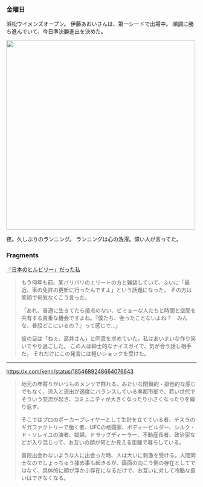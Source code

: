 ### 金曜日

浜松ウイメンズオープン。
伊藤あおいさんは、第一シードで出場中。
順調に勝ち進んでいて、今日準決勝進出を決めた。

<img src="https://i.imgur.com/Qq9TSqH.jpeg" width="500">

夜。久しぶりのランニング。
ランニングは心の洗濯。偉い人が言ってた。

### Fragments

[「日本のヒルビリー」だった私](https://note.com/hirotakai/n/n41dd8cec2c67)

> もう何年も前、某バリバリのエリートの方と雑談していて、ふいに「最近、車の免許の更新に行ったんですよ」という話題になった。
> その方は笑顔で何気なくこう言った。
>
>「あれ、普通に生きてたら接点のない、ビミョーな人たちと時間と空間を共有する貴重な機会ですよね。『僕たち、会ったことないよね？　みんな、普段どこにいるの？』って感じで…」
>
> 彼の目は「ねぇ、高井さん」と同意を求めていた。私はあいまいな作り笑いでやり過ごした。
> この人は紳士的なナイスガイで、気が合う話し相手だ。
> それだけにこの発言には軽いショックを受けた。

---

https://x.com/kenn/status/1854689248664076643

> 地元の年寄りがいつものメンツで群れる、みたいな閉鎖的・排他的な感じでもなく、流入と流出が適度にバランスしている準都市部で、若い世代でそういう交流が起き、コミュニティが大きくなったり小さくなったりを繰り返す。
>
> そこではプロのポーカープレイヤーとして生計を立てている者、テスラのギガファクトリーで働く者、UFCの格闘家、ボディービルダー、シルク・ド・ソレイユの演者、娼婦、ドラッグディーラー、不動産長者、政治家などが入り混じって、お互いの顔が何とか見える距離で暮らしている。
>
> 普段出会わないような人に出会った時、人は大いに刺激を受ける。人間同士なのでしょっちゅう揉め事も起きるが、画面の向こう側の存在としてではなく、具体的に顔が浮かぶ存在になるだけで、お互いに対して冷酷な扱いはできなくなる。